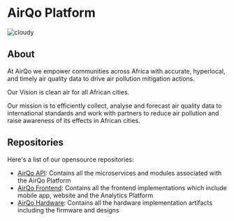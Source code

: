 # AirQo Platform

![cloudy](https://res.cloudinary.com/dbibjvyhm/image/upload/v1678186594/Screenshot_2023-03-07_at_13.56.13_tnufl7.png)

## About

At AirQo we empower communities across Africa with accurate, hyperlocal, and timely air quality data to drive air pollution mitigation actions.

Our Vision is clean air for all African cities.

Our mission is to efficiently collect, analyse and forecast air quality data to international standards and work with partners to reduce air pollution and raise awareness of its effects in African cities.


## Repositories

Here's a list of our opensource repositories:

- [AirQo API](https://github.com/airqo-platform/AirQo-api): Contains all the microservices and modules associated with the AirQo Platform
- [AirQo Frontend](https://github.com/airqo-platform/AirQo-frontend): Contains all the frontend implementations which include mobile app, website and the Analytics Platform
- [AirQo Hardware](https://github.com/airqo-platform/AirQo-hardware): Contains all the hardware implementation artifacts including the firmware and designs


